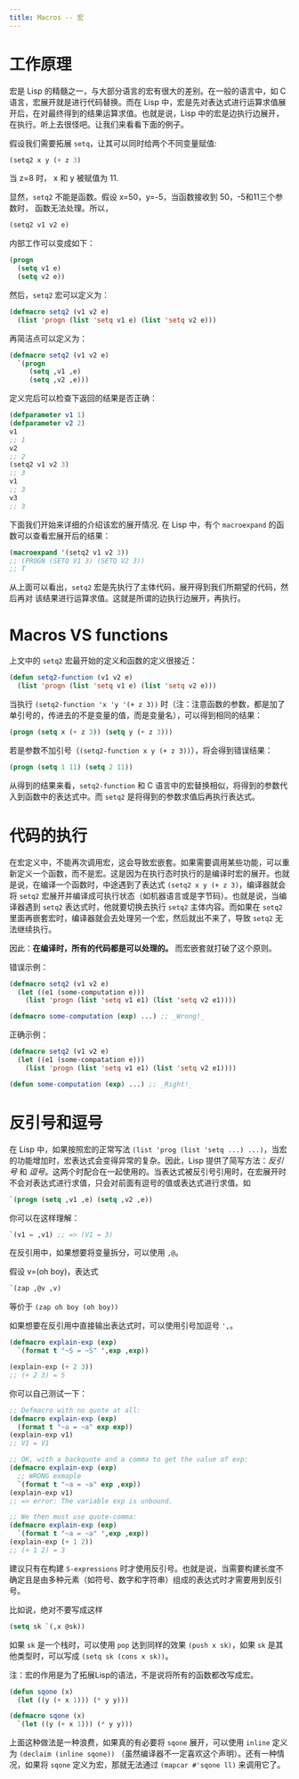 ```yaml
---
title: Macros -- 宏
---
```


# 工作原理

宏是 Lisp 的精髓之一，与大部分语言的宏有很大的差别。在一般的语言中，如 C 语言，宏展开就是进行代码替换。而在 Lisp 中，宏是先对表达式进行运算求值展开后，在对最终得到的结果运算求值。也就是说，Lisp 中的宏是边执行边展开，在执行。听上去很怪吧。让我们来看看下面的例子。

假设我们需要拓展 `setq`，让其可以同时给两个不同变量赋值:

~~~lisp
(setq2 x y (+ z 3)
~~~

当 z=8 时， x 和 y 被赋值为 11.

显然，`setq2` 不能是函数。假设 x=50，y=-5，当函数接收到 50，-5和11三个参数时，
函数无法处理。所以，

~~~lisp
(setq2 v1 v2 e)
~~~

内部工作可以变成如下：

~~~lisp
(progn
  (setq v1 e)
  (setq v2 e))
~~~

然后，`setq2` 宏可以定义为：

~~~lisp
(defmacro setq2 (v1 v2 e)
  (list 'progn (list 'setq v1 e) (list 'setq v2 e)))
~~~

再简洁点可以定义为：

~~~lisp
(defmacro setq2 (v1 v2 e)
  `(progn
	 (setq ,v1 ,e)
	 (setq ,v2 ,e)))
~~~

定义完后可以检查下返回的结果是否正确：

~~~lisp
(defparameter v1 1)
(defparameter v2 2)
v1
;; 1
v2
;; 2
(setq2 v1 v2 3)
;; 3
v1
;; 3
v3
;; 3
~~~

下面我们开始来详细的介绍该宏的展开情况.
在 Lisp 中，有个 `macroexpand` 的函数可以查看宏展开后的结果：

~~~lisp
(macroexpand '(setq2 v1 v2 3))
;; (PROGN (SETQ V1 3) (SETQ V2 3))
;; T
~~~

从上面可以看出，`setq2` 宏是先执行了主体代码，展开得到我们所期望的代码，然后再对
该结果进行运算求值。这就是所谓的边执行边展开，再执行。


# Macros VS functions

上文中的 `setq2` 宏最开始的定义和函数的定义很接近：

~~~lisp
(defun setq2-function (v1 v2 e)
  (list 'progn (list 'setq v1 e) (list 'setq v2 e)))
~~~

当执行 `(setq2-function 'x 'y '(+ z 3))` 时（注：注意函数的参数，都是加了单引号的，传进去的不是变量的值，而是变量名），可以得到相同的结果：

~~~lisp
(progn (setq x (+ z 3)) (setq y (+ z 3)))
~~~

若是参数不加引号（`(setq2-function x y (+ z 3))`），将会得到错误结果：

~~~lisp
(progn (setq 1 11) (setq 2 11))
~~~

从得到的结果来看，`setq2-function` 和 C 语言中的宏替换相似，将得到的参数代入到函数中的表达式中。而 `setq2` 是将得到的参数求值后再执行表达式。

# 代码的执行

在宏定义中，不能再次调用宏，这会导致宏嵌套。如果需要调用某些功能，可以重新定义一个函数，而不是宏。这是因为在执行态时执行的是编译时宏的展开。也就是说，在编译一个函数时，中途遇到了表达式 `(setq2 x y (+ z 3)`，编译器就会将 `setq2` 宏展开并编译成可执行状态（如机器语言或是字节码）。也就是说，当编译器遇到 `setq2` 表达式时，他就要切换去执行 `setq2` 主体内容。而如果在 `setq2` 里面再嵌套宏时，编译器就会去处理另一个宏，然后就出不来了，导致 `setq2` 无法继续执行。

因此：**在编译时，所有的代码都是可以处理的。**
而宏嵌套就打破了这个原则。

错误示例：

~~~lisp
(defmacro setq2 (v1 v2 e)
  (let ((e1 (some-computation e)))
    (list 'progn (list 'setq v1 e1) (list 'setq v2 e1))))

(defmacro some-computation (exp) ...) ;; _Wrong!_
~~~

正确示例：

~~~lisp
(defmacro setq2 (v1 v2 e)
  (let ((e1 (some-compatation e)))
    (list 'progn (list 'setq v1 e1) (list 'setq v2 e1))))

(defun some-computation (exp) ...) ;; _Right!_
~~~

# 反引号和逗号

在 Lisp 中，如果按照宏的正常写法 `(list 'prog (list 'setq ...) ...)`，当宏的功能增加时，宏表达式会变得异常的复杂。因此，Lisp 提供了简写方法：_反引号_ 和 _逗号_。这两个时配合在一起使用的。当表达式被反引号引用时，在宏展开时不会对表达式进行求值，只会对前面有逗号的值或表达式进行求值。如

~~~lisp
`(progn (setq ,v1 ,e) (setq ,v2 ,e))
~~~

你可以在这样理解：

~~~lisp
`(v1 = ,v1) ;; => (V1 = 3)
~~~

在反引用中，如果想要将变量拆分，可以使用 `,@`。

假设 v=(oh boy)，表达式

~~~lisp
`(zap ,@v ,v)
~~~

等价于 `(zap oh boy (oh boy))`


如果想要在反引用中直接输出表达式时，可以使用引号加逗号 `',`。

~~~lisp
(defmacro explain-exp (exp)
  `(format t "~S = ~S" ',exp ,exp))

(explain-exp (+ 2 3))
;; (+ 2 3) = 5
~~~

你可以自己测试一下：

~~~lisp
;; Defmacro with no quote at all:
(defmacro explain-exp (exp)
  (format t "~a = ~a" exp exp))
(explain-exp v1)
;; V1 = V1

;; OK, with a backquote and a comma to get the value of exp:
(defmacro explain-exp (exp)
  ;; WRONG exmaple
  `(format t "~a = ~a" exp ,exp))
(explain-exp v1)
;; => error: The variable exp is unbound.

;; We then must use quote-comma:
(defmacro explain-exp (exp)
  `(format t "~a = ~a" ',exp ,exp))
(explain-exp (+ 1 2))
;; (+ 1 2) = 3
~~~

建议只有在构建 `S-expressions` 时才使用反引号。也就是说，当需要构建长度不确定且是由多种元素（如符号、数字和字符串）组成的表达式时才需要用到反引号。

比如说，绝对不要写成这样

~~~lisp
(setq sk `(,x @sk))
~~~

如果 `sk` 是一个栈时，可以使用 `pop` 达到同样的效果 `(push x sk)`，如果 `sk` 是其他类型时，可以写成 `(setq sk (cons x sk))`。

注：宏的作用是为了拓展Lisp的语法，不是说将所有的函数都改写成宏。

~~~lisp
(defun sqone (x)
  (let ((y (+ x 1))) (* y y)))

(defmacro sqone (x)
  `(let ((y (+ x 1))) (* y y)))
~~~
上面这种做法是一种浪费，如果真的有必要将 `sqone` 展开，可以使用 `inline` 定义为 `(declaim (inline sqone))` （虽然编译器不一定喜欢这个声明）。还有一种情况，如果将 `sqone` 定义为宏，那就无法通过 `(mapcar #'sqone ll)` 来调用它了。
